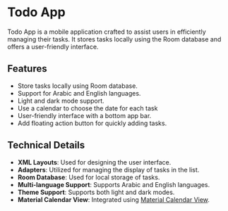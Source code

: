 # Todo App

Todo App is a mobile application crafted to assist users in efficiently managing their tasks. It stores tasks locally using the Room database and offers a user-friendly interface.

## Features

- Store tasks locally using Room database.
- Support for Arabic and English languages.
- Light and dark mode support.
- Use a calendar to choose the date for each task
- User-friendly interface with a bottom app bar.
- Add floating action button for quickly adding tasks.

## Technical Details

- **XML Layouts**: Used for designing the user interface.
- **Adapters**: Utilized for managing the display of tasks in the list.
- **Room Database**: Used for local storage of tasks.
- **Multi-language Support**: Supports Arabic and English languages.
- **Theme Support**: Supports both light and dark modes.
- **Material Calendar View**: Integrated using [Material Calendar View](https://github.com/prolificinteractive/material-calendarview).


